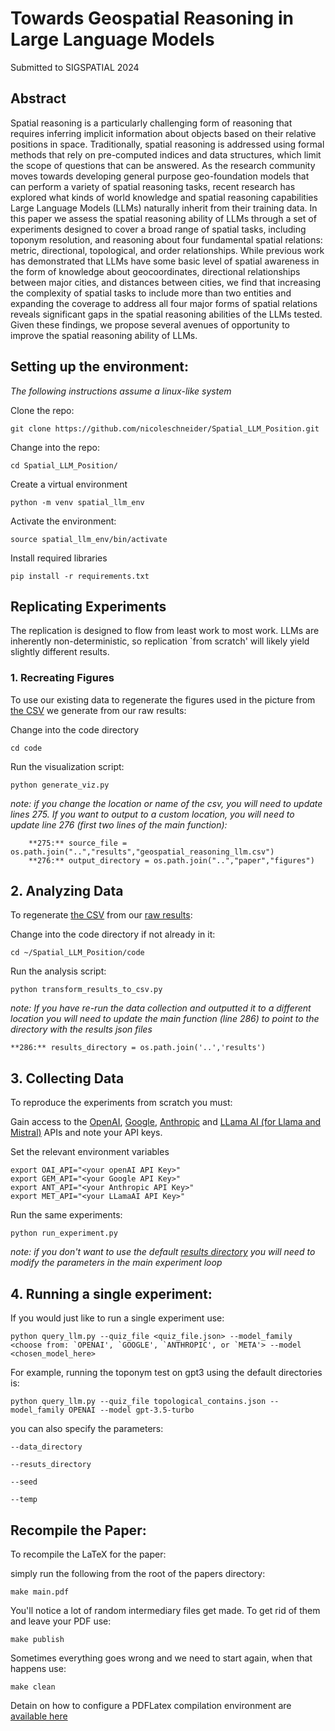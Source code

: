 # Towards Geospatial Reasoning in Large Language Models

Submitted to SIGSPATIAL 2024

## Abstract

Spatial reasoning is a particularly challenging form of reasoning that requires inferring implicit information about objects based on their relative positions in space.
Traditionally, spatial reasoning is addressed using formal methods that rely on pre-computed indices and data structures, which limit the scope of questions that can be answered.
As the research community moves towards developing general purpose geo-foundation models that can perform a variety of spatial reasoning tasks, recent research has explored what kinds of world knowledge and spatial reasoning capabilities Large Language Models (LLMs) naturally inherit from their training data.
In this paper we assess the spatial reasoning ability of LLMs through a set of experiments designed to cover a broad range of spatial tasks, including toponym resolution, and reasoning about four fundamental spatial relations: metric, directional, topological, and order relationships.
While previous work has demonstrated that LLMs have some basic level of spatial awareness in the form of knowledge about geocoordinates, directional relationships between major cities, and distances between cities, we find that increasing the complexity of spatial tasks to include more than two entities and expanding the coverage to address all four major forms of spatial relations reveals significant gaps in the spatial reasoning abilities of the LLMs tested.
Given these findings, we propose several avenues of opportunity to improve the spatial reasoning ability of LLMs.

## Setting up the environment: 

*The following instructions assume a linux-like system*

Clone the repo:

    git clone https://github.com/nicoleschneider/Spatial_LLM_Position.git

Change into the repo: 

    cd Spatial_LLM_Position/

Create a virtual environment

    python -m venv spatial_llm_env

Activate the environment:

    source spatial_llm_env/bin/activate

Install required libraries

    pip install -r requirements.txt


## Replicating Experiments

The replication is designed to flow from least work to most work. LLMs are inherently non-deterministic, so replication `from scratch' will likely yield slightly different results. 

### 1. Recreating Figures

To use our existing data to regenerate the figures used in the picture from [the CSV](https://github.com/nicoleschneider/Spatial_LLM_Position/blob/main/results/geospatial_reasoning_llm.csv) we generate from our raw results:

Change into the code directory

    cd code

Run the visualization script: 

    python generate_viz.py

*note: if you change the location or name of the csv, you will need to update lines 275. If you want to output to a custom location, you will need to update line 276 (first two lines of the main function):*

        **275:** source_file = os.path.join("..","results","geospatial_reasoning_llm.csv")
        **276:** output_directory = os.path.join("..","paper","figures")

## 2. Analyzing Data

To regenerate [the CSV](https://github.com/nicoleschneider/Spatial_LLM_Position/blob/main/results/geospatial_reasoning_llm.csv) from our [raw results](https://github.com/nicoleschneider/Spatial_LLM_Position/tree/main/results):

Change into the code directory if not already in it: 

    cd ~/Spatial_LLM_Position/code

Run the analysis script: 

    python transform_results_to_csv.py

*note: If you have re-run the data collection and outputted it to a different location you will need to update the main function (line 286) to point to the directory with the results json files*

    **286:** results_directory = os.path.join('..','results')

## 3. Collecting Data

To reproduce the experiments from scratch you must: 

Gain access to the [OpenAI](https://openai.com/index/openai-api/), [Google](https://ai.google.dev/), [Anthropic](https://www.anthropic.com/api) and [LLama AI (for Llama and Mistral)](https://www.llama-api.com/) APIs and note your API keys. 

Set the relevant environment variables

    export OAI_API="<your openAI API Key>"
    export GEM_API="<your Google API Key>"
    export ANT_API="<your Anthropic API Key>"
    export MET_API="<your LLamaAI API Key>"

Run the same experiments: 

    python run_experiment.py

*note: if you don't want to use the default [results directory](https://github.com/nicoleschneider/Spatial_LLM_Position/tree/main/results) you will need to modify the parameters in the main experiment loop*


## 4. Running a single experiment: 

If you would just like to run a single experiment use: 

    python query_llm.py --quiz_file <quiz_file.json> --model_family <choose from: `OPENAI', `GOOGLE', `ANTHROPIC', or `META'> --model <chosen_model_here>

For example, running the toponym test on gpt3 using the default directories is: 

    python query_llm.py --quiz_file topological_contains.json --model_family OPENAI --model gpt-3.5-turbo

you can also specify the parameters: 

    --data_directory

    --resuts_directory

    --seed

    --temp


## Recompile the Paper: 

To recompile the LaTeX for the paper:

simply run the following from the root of the papers directory:

    make main.pdf

You'll notice a lot of random intermediary files get made. To get rid of them and leave your PDF use:

    make publish

Sometimes everything goes wrong and we need to start again, when that happens use: 

    make clean

Detain on how to configure a PDFLatex compilation environment are [available here](https://github.com/osullik/project_template)